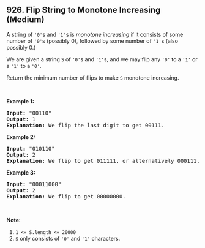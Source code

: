 ## 926. Flip String to Monotone Increasing (Medium)

<p>A string of <code>&#39;0&#39;</code>s and <code>&#39;1&#39;</code>s is <em>monotone increasing</em> if it consists of some number of <code>&#39;0&#39;</code>s (possibly 0), followed by some number of <code>&#39;1&#39;</code>s (also possibly 0.)</p>

<p>We are given a string <code>S</code> of <code>&#39;0&#39;</code>s and <code>&#39;1&#39;</code>s, and we may flip any <code>&#39;0&#39;</code> to a <code>&#39;1&#39;</code> or a <code>&#39;1&#39;</code> to a <code>&#39;0&#39;</code>.</p>

<p>Return the minimum number of flips to make <code>S</code>&nbsp;monotone increasing.</p>

<p>&nbsp;</p>

<div>
<p><strong>Example 1:</strong></p>

<pre>
<strong>Input: </strong><span id="example-input-1-1">&quot;00110&quot;</span>
<strong>Output: </strong><span id="example-output-1">1</span>
<strong>Explanation: </strong>We flip the last digit to get 00111.
</pre>

<div>
<p><strong>Example 2:</strong></p>

<pre>
<strong>Input: </strong><span id="example-input-2-1">&quot;010110&quot;</span>
<strong>Output: </strong><span id="example-output-2">2</span>
<strong>Explanation: </strong>We flip to get 011111, or alternatively 000111.
</pre>

<div>
<p><strong>Example 3:</strong></p>

<pre>
<strong>Input: </strong><span id="example-input-3-1">&quot;00011000&quot;</span>
<strong>Output: </strong><span id="example-output-3">2</span>
<strong>Explanation: </strong>We flip to get 00000000.
</pre>

<p>&nbsp;</p>

<p><strong><span>Note:</span></strong></p>

<ol>
	<li><code>1 &lt;= S.length &lt;= 20000</code></li>
	<li><code>S</code> only consists of <code>&#39;0&#39;</code> and <code>&#39;1&#39;</code> characters.</li>
</ol>
</div>
</div>
</div>